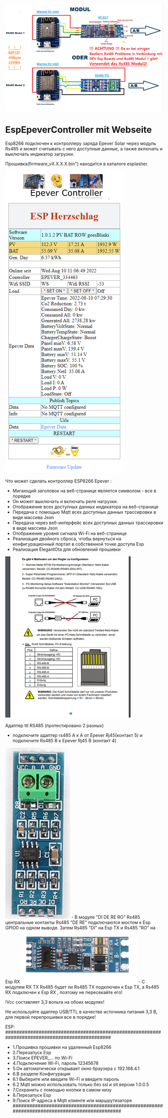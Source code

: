 <img src="BastelPlan0_ESP8266_Rs485_Modul.png" alt="Soyosource Controller by BavarianSuperGuy"/>


# EspEpeverController mit Webseite 
Esp8266 подключен к контроллеру заряда Epever Solar через модуль Rs485 и может считывать с него доступные данные, а также включать и выключать индикатор загрузки.

Прошивка(firmware_vX.X.X.X.bin") находится в каталоге esplasher.

<img src="WebSeite-Epever Controller.png" alt="Epever Controller by BavarianSuperGuy"/>

Что может сделать контроллер ESP8266 Epever :

- Мигающий заголовок на веб-странице является символом -  все в порядке
- Он может выключать и включать реле  нагрузки.
- Отображение всех доступных данных индикатора на веб-странице
- Передача с помощью Mqtt всех доступных данных трассировки в виде массива Json
- Передача через веб-интерфейс всех доступных данных трассировки в виде массива Json
- Отображение уровня сигнала Wi-Fi на веб-странице
- Реализация двойного сброса, чтобы вернуться на конфигурационный портал в собственной точке доступа Esp
- Реализация ElegantOta для обновлений прошивки





<img src="Tracer_Rj45_Rs485.png" alt="Epever Controller by BavarianSuperGuy"/>

Адаптер ttl RS485 (протестировано 2 разных)
- подключите адаптер rs485 A к A от Epever Rj45(контакт 5) и подключите Rs485 B к Epever Rj45 B (контакт 4)

<img src="rs485.png" alt="Epever Controller by BavarianSuperGuy"/>
- В модуле "DI DE RE RO" Rs485
центральные контакты Rs485 "DE RE" подключаются мостом к Esp GPIO0 на одном выводе.
Затем Rs485 "DI" на Esp TX и Rs485 "RO" на Esp RX

<img src="rs485_2 .png" alt="Epever Controller by BavarianSuperGuy"/>
- С модулем RX TX Rs485
будет ли Rs485 TX подключен к Esp TX, а Rs485 RX подключен к Esp RX , поэтому не пересекайте его!

!Vcc составляет 3,3 вольта на обоих модулях!

Не используйте адаптер USB/TTL в качестве источника питания 3,3 В, для первой перепрошивки все в порядке!

ESP:
##############################################################################################
- 1.Прошивка прошивки на удаленный Esp8266
- 2.Перезапуск Esp
- 3.Поиск EPEVER_... по Wi-Fi
- 4.Подключение Wi-Fi, пароль 12345678
- 5.Он автоматически открывает окно браузера с 192.168.4.1
- 6.В разделе Конфигурация
- 6.1 Выберите или введите Wi-Fi и введите пароль
- 6.2 Mqtt можно использовать только без ssl и sit версии 1.0.0.5 
- 7.Сохранить с помощью кнопки в самом низу
- 8.Перезапуск Esp
- 9.Поиск IP-адреса в Mqtt клиенте или маршрутизаторе
#############################################################################################





